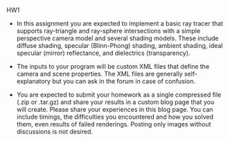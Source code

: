 HW1

- In this assignment you are expected to implement a basic ray tracer that supports ray-triangle and ray-sphere intersections with a simple perspective camera model and several shading models. These include diffuse shading, specular (Blinn-Phong) shading, ambient shading, ideal specular (mirror) reflectance, and dielectrics (transparency).

- The inputs to your program will be custom XML files that define the camera and scene properties. The XML files are generally self-explanatory but you can ask in the forum in case of confusion.

- You are expected to submit your homework as a single compressed file (.zip or .tar.gz) and share your results in a custom blog page that you will create. Please share your experiences in this blog page. You can include timings, the difficulties you encountered and how you solved them, even results of failed renderings. Posting only images without discussions is not desired.
